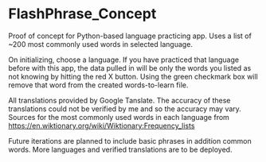 # FlashPhrase_Concept
Proof of concept for Python-based language practicing app. Uses a list of ~200 most commonly used words in selected language.

On initializing, choose a language. If you have practiced that language before with this app, the data pulled in will be only the words you listed as not knowing by hitting the red X button. Using the green checkmark box will remove that word from the created words-to-learn file.

All translations provided by Google Tanslate. The accuracy of these translations could not be verified by me and so the accuracy may vary.
Sources for the most commonly used words in each language from https://en.wiktionary.org/wiki/Wiktionary:Frequency_lists

Future iterations are planned to include basic phrases in addition common words. More languages and verified translations are to be deployed.

